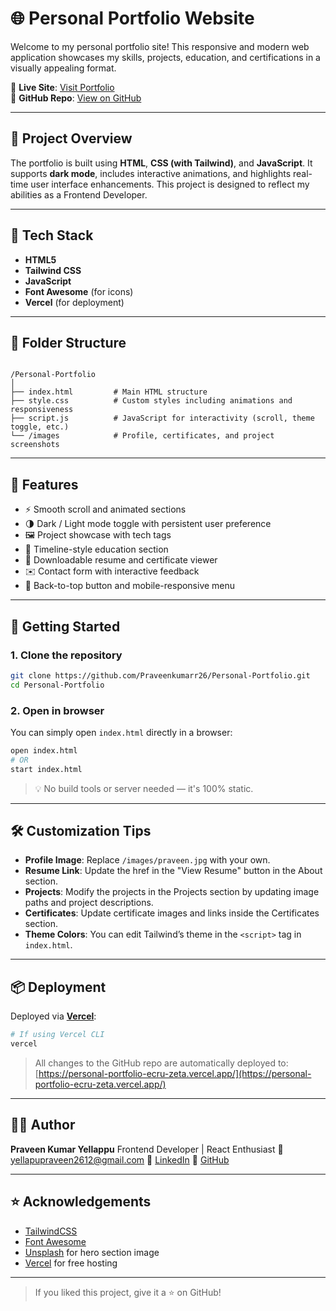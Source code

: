 # 🌐 Personal Portfolio Website

Welcome to my personal portfolio site! This responsive and modern web application showcases my skills, projects, education, and certifications in a visually appealing format.

🔗 **Live Site**: [Visit Portfolio](https://personal-portfolio-ecru-zeta.vercel.app/)  
📁 **GitHub Repo**: [View on GitHub](https://github.com/Praveenkumarr26/Personal-Portfolio)

---

## 📸 Project Overview

The portfolio is built using **HTML**, **CSS (with Tailwind)**, and **JavaScript**. It supports **dark mode**, includes interactive animations, and highlights real-time user interface enhancements. This project is designed to reflect my abilities as a Frontend Developer.

---

## 🧰 Tech Stack

- **HTML5**
- **Tailwind CSS**
- **JavaScript**
- **Font Awesome** (for icons)
- **Vercel** (for deployment)

---

## 📂 Folder Structure

```

/Personal-Portfolio
│
├── index.html         # Main HTML structure
├── style.css          # Custom styles including animations and responsiveness
├── script.js          # JavaScript for interactivity (scroll, theme toggle, etc.)
└── /images            # Profile, certificates, and project screenshots

````

---

## 🌟 Features

- ⚡ Smooth scroll and animated sections
- 🌗 Dark / Light mode toggle with persistent user preference
- 🖼️ Project showcase with tech tags
- 📜 Timeline-style education section
- 📄 Downloadable resume and certificate viewer
- ✉️ Contact form with interactive feedback
- 🔼 Back-to-top button and mobile-responsive menu

---

## 🚀 Getting Started

### 1. Clone the repository

```bash
git clone https://github.com/Praveenkumarr26/Personal-Portfolio.git
cd Personal-Portfolio
````

### 2. Open in browser

You can simply open `index.html` directly in a browser:

```bash
open index.html
# OR
start index.html
```

> 💡 No build tools or server needed — it's 100% static.

---

## 🛠️ Customization Tips

* **Profile Image**: Replace `/images/praveen.jpg` with your own.
* **Resume Link**: Update the href in the "View Resume" button in the About section.
* **Projects**: Modify the projects in the Projects section by updating image paths and project descriptions.
* **Certificates**: Update certificate images and links inside the Certificates section.
* **Theme Colors**: You can edit Tailwind’s theme in the `<script>` tag in `index.html`.

---

## 📦 Deployment

Deployed via [**Vercel**](https://vercel.com/):

```bash
# If using Vercel CLI
vercel
```

> All changes to the GitHub repo are automatically deployed to:
> [https://personal-portfolio-ecru-zeta.vercel.app/](https://personal-portfolio-ecru-zeta.vercel.app/)

---

## 🙋‍♂️ Author

**Praveen Kumar Yellappu**
Frontend Developer | React Enthusiast
📧 [yellapupraveen2612@gmail.com](mailto:yellapupraveen2612@gmail.com)
🔗 [LinkedIn](https://www.linkedin.com/in/praveen-kumar-yellappu/)
🔗 [GitHub](https://github.com/Praveenkumarr26)


---

## ⭐ Acknowledgements

* [TailwindCSS](https://tailwindcss.com/)
* [Font Awesome](https://fontawesome.com/)
* [Unsplash](https://unsplash.com/) for hero section image
* [Vercel](https://vercel.com/) for free hosting

---

> If you liked this project, give it a ⭐ on GitHub!

```
